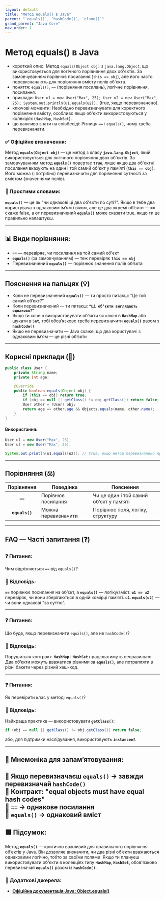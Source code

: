 ```yaml
---
layout: default
title: "Метод equals() в Java"
parent: "`equals()`, `hashCode()`, `clone()`"
grand_parent: "Java Core"
nav_order: 1
---
```


# Метод equals() в Java

*   короткий опис: Метод `equals(Object obj)` з `java.lang.Object`, що використовується для логічного порівняння двох об'єктів. За замовчуванням порівнює посилання (`this == obj`), але його часто перевизначають для порівняння вмісту полів об'єкта.
*   поняття: `equals()`, `==` (порівняння посилань), логічне порівняння, посилання.
*   приклади: `User u1 = new User("Max", 25); User u2 = new User("Max", 25); System.out.println(u1.equals(u2));` (true, якщо перевизначено).
*   ключові моменти: Необхідно перевизначувати для коректного порівняння вмісту, особливо якщо об'єкти використовуються у колекціях (`HashMap`, `HashSet`).
*   що важливо знати на співбесіді: Різниця `==` і `equals()`, чому треба перевизначати.

### **✅ Офіційне визначення:**

Метод **`equals(Object obj)`** — це метод з класу **`java.lang.Object`**, який використовується для логічного порівняння двох об'єктів. За замовчуванням метод **`equals()`** повертає **`true`**, лише якщо два об'єктні посилання вказують на один і той самий об'єкт у памʼяті (**`this == obj`**). Його можна (і потрібно) перевизначити для порівняння сутності за вмістом (значеннями полів).

### **🧠 Простими словами:**

**`equals()`** — це як "чи однакові ці два об'єкти по суті?". Якщо в тебе два користувача з однаковим імʼям і віком, але це два окремі обʼєкти — **`==`** скаже false, а от перевизначений **`equals()`** може сказати true, якщо ти це правильно налаштуєш.

---

## **📊 Види порівняння:**



* **`==`** — перевіряє, чи посилання на той самий об'єкт
* **`equals()`** (за замовчуванням) — теж перевіряє **`this == obj`**
* Перевизначений **`equals()`** — порівнює значення полів обʼєкта

---

## **Пояснення на пальцях (💡)**

* Коли не перевизначений **`equals()`** — ти просто питаєш: “Це той самий об’єкт?”
* Коли перевизначений — ти питаєш: **`“Ці об’єкти виглядають однаково?”`**
* Якщо ти хочеш використовувати обʼєкти як ключі в **`HashMap`** або шукати в **`Set`**, тобі обов’язково треба перевизначити **`equals()`** разом з **`hashCode()`**
* Якщо не перевизначити — Java скаже, що два користувачі з однаковим імʼям — це різні обʼєкти

---

## **Корисні приклади (🧪)**

```java
public class User {
    private String name;
    private int age;

    @Override
    public boolean equals(Object obj) {
        if (this == obj) return true;
        if (obj == null || getClass() != obj.getClass()) return false;
        User other = (User) obj;
        return age == other.age && Objects.equals(name, other.name);
    }
}
```
#### **Використання:**

```java
User u1 = new User("Max", 25);
User u2 = new User("Max", 25);

System.out.println(u1.equals(u2)); // true, якщо метод перевизначено правильно
```
---

## **Порівняння (⚖️)**

| Порівняння | Поведінка | Пояснення |
| :---: | ----- | ----- |
| **`==`** | Порівнює посилання | Чи це один і той самий обʼєкт у памʼяті |
| **`equals()`** | Можна перевизначити | Порівнює поля, логіку, структуру |

---

## **FAQ — Часті запитання (❓)**

### **❓ Питання:**

 Чим відрізняється `==` від `equals()`?

### **💬 Відповідь:**





**`==`** порівнює посилання на обʼєкт, а **`equals()`** — логіку/зміст. **`u1 == u2`** перевіряє, чи вони зберігаються в одній комірці памʼяті. **`u1.equals(u2)`** — чи вони однакові "за суттю".

---

### **❓ Питання:**

 Що буде, якщо перевизначити `equals()`, але не `hashCode()`?

### **💬 Відповідь:**





Порушиться контракт: **`HashMap`** і **`HashSet`** працюватимуть неправильно. Два обʼєкти можуть вважатися рівними за **`equals()`**, але потрапляти в різні бакети через різний хеш-код.

---

### **❓ Питання:**

 Як перевірити клас у методі `equals()`?

### **💬 Відповідь:**





Найкраща практика — використовувати **`getClass()`**:

```java
if (obj == null || getClass() != obj.getClass()) return false;
```
або, для підтримки наслідування, використовують **`instanceof`**.

---

## **🧠 Мнемоніка для запам’ятовування:**

🔹 Якщо перевизначаєш **`equals()`** -> завжди перевизначай **`hashCode()`**  
🔹 Контракт: **"equal objects must have equal hash codes"**  
🔹 **`==`** -> однакове посилання  
🔹 **`equals()`** -> однаковий вміст
---

## **🟩 Підсумок:**

Метод **`equals()`** — критично важливий для правильного порівняння обʼєктів у Java. Він дозволяє визначити, чи два різні об’єкти вважаються однаковими логічно, тобто за своїми полями. Якщо ти плануєш використовувати об'єкти в колекціях типу **`HashMap`**, **`HashSet`**, обов'язково перевизначай **`equals()`** разом із **`hashCode()`**.

### **🔗 Додаткові джерела:**

* [**Офіційна документація Java: Object.equals()**](https://docs.oracle.com/javase/8/docs/api/java/lang/Object.html#equals-java.lang.Object-)